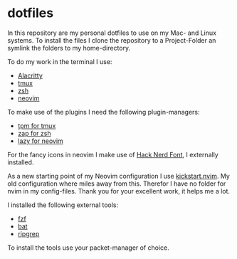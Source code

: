 # dotfiles

In this repository are my personal dotfiles to use on my Mac- and Linux systems. To install the files I clone the repository to a Project-Folder an symlink the folders to my home-directory.

To do my work in the terminal I use:

- [Alacritty](https://alacritty.org/)
- [tmux](https://github.com/tmux/tmux/)
- [zsh](https://www.zsh.org/)
- [neovim](https://neovim.io/)

To make use of the plugins I need the following plugin-managers:

- [tpm for tmux](https://github.com/tmux-plugins/tpm/)
- [zap for zsh](https://github.com/zap-zsh/zap/)
- [lazy for neovim](https://github.com/folke/lazy.nvim/)

For the fancy icons in neovim I make use of [Hack Nerd Font](https://www.nerdfonts.com/), I externally installed.

As a new starting point of my Neovim configuration I use [kickstart.nvim](https://github.com/nvim-lua/kickstart.nvim). My old configuration where miles away from this. Therefor I have no folder for nvim in my config-files. Thank you for your excellent work, it helps me a lot.

I installed the following external tools:

- [fzf](https://github.com/junegunn/fzf/)
- [bat](https://github.com/sharkdp/bat)
- [ripgrep](https://github.com/BurntSushi/ripgrep)

To install the tools use your packet-manager of choice.

